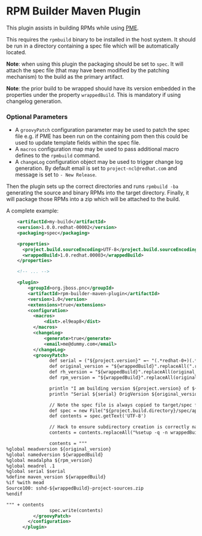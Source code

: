 
# RPM Builder Maven Plugin

This plugin assists in building RPMs while using [PME](https://github.com/release-engineering/pom-manipulation-ext).

This requires the `rpmbuild` binary to be installed in the host system. It should be run in a directory containing a spec file which will be automatically located.

**Note**: when using this plugin the packaging should be set to `spec`. It will attach the spec file (that may have been modified by the patching mechanism) to the build as the primary artifact.

**Note**: the prior build to be wrapped should have its version embedded in the properties under the property `wrappedBuild`. This is mandatory if using changelog generation.

### Optional Parameters
* A `groovyPatch` configuration parameter may be used to patch the spec file e.g. if PME has been run on the containing pom then this could be used to update template fields within the spec file. 
* A `macros` configuration map may be used to pass additional macro defines to the `rpmbuild` command.
* A `changeLog` configuration object may be used to trigger change log generation. By default email is set to `project-ncl@redhat.com` and message is set to `- New Release`.

Then the plugin sets up the correct directories and runs `rpmbuild -ba` generating the source and binary RPMs into the target directory. Finally, it will package those RPMs into a zip which will be attached to the build.

A complete example:

```xml
    <artifactId>my-build</artifactId>
    <version>1.0.0.redhat-00002</version>
    <packaging>spec</packaging>

    <properties>
      <project.build.sourceEncoding>UTF-8</project.build.sourceEncoding>
      <wrappedBuild>1.0.redhat.00003</wrappedBuild>
    </properties>

    <!-- ... -->

    <plugin>
        <groupId>org.jboss.pnc</groupId>
        <artifactId>rpm-builder-maven-plugin</artifactId>
        <version>1.0</version>
        <extensions>true</extensions>
        <configuration>
          <macros>
              <dist>.el9eap8</dist>
          </macros>
          <changeLog>
              <generate>true</generate>
              <email>me@dummy.com</email>
          </changeLog>
          <groovyPatch>
                def serial = ("${project.version}" =~ "(.*redhat-0+)(.*)")[0][2]
                def original_version = "${wrappedBuild}".replaceAll(".redhat.*", "")
                def rh_version = "${wrappedBuild}".replaceAll(original_version, "")
                def rpm_version = "${wrappedBuild}".replaceAll(original_version, "").replaceAll("-", "_")

                println "I am building version ${project.version} of ${project.name} with ${wrappedBuild} at ${new Date()}"
                println "Serial ${serial} OrigVersion ${original_version} RHVersion ${rh_version}"

                // Note the spec file is always copied to target/spec first so modify it there.
                def spec = new File("${project.build.directory}/spec/apache-sshd.spec")
                def contents = spec.getText('UTF-8')

                // Hack to ensure subdirectory creation is correctly named.
                contents = contents.replaceAll("%setup -q -n wrappedBuild-", "%setup -q -n apache-sshd-")

                contents = """
%global meadversion ${original_version}
%global namedversion ${wrappedBuild}
%global meadalpha ${rpm_version}
%global meadrel .1
%global serial $serial
%define maven_version ${wrappedBuild}
%if %with mead
Source100: sshd-${wrappedBuild}-project-sources.zip
%endif

""" + contents
                spec.write(contents)
          </groovyPatch>
        </configuration>
      </plugin>

```
